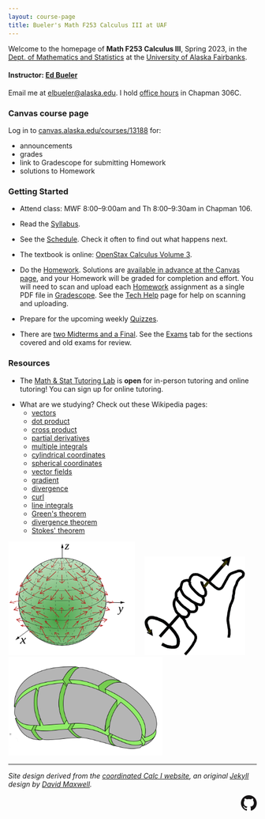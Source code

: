 ```yaml
---
layout: course-page
title: Bueler's Math F253 Calculus III at UAF
---
```


Welcome to the homepage of **Math F253 Calculus III**, Spring 2023, in the [Dept. of Mathematics and Statistics](http://www.uaf.edu/dms/) at the [University of Alaska Fairbanks](http://www.uaf.edu/).

#### Instructor:  [Ed Bueler](http://bueler.github.io/)

Email me at [elbueler@alaska.edu](mailto:elbueler@alaska.edu).  I hold [office hours](http://bueler.github.io/OffHrs.htm) in Chapman 306C.

### Canvas course page

Log in to [canvas.alaska.edu/courses/13188](https://canvas.alaska.edu/courses/13188) for:

  * announcements
  * grades
  * link to Gradescope for submitting Homework
  * solutions to Homework

### Getting Started

* Attend class: MWF 8:00–9:00am and Th 8:00–9:30am in Chapman 106.

* Read the [Syllabus](assets/general/syllabus.pdf).

* See the [Schedule](assets/general/schedule.pdf).  Check it often to find out what happens next.

* The textbook is online: [OpenStax Calculus Volume 3](https://openstax.org/details/books/calculus-volume-3).

* Do the [Homework](homework.html).  Solutions are [available in advance at the Canvas page](https://canvas.alaska.edu/courses/13188/modules), and your Homework will be graded for completion and effort.  You will need to scan and upload each [Homework](homework.html) assignment as a single PDF file in [Gradescope](https://canvas.alaska.edu/courses/13188/external_tools/114?display=borderless).  See the [Tech Help](techHelp.html) page for help on scanning and uploading.

* Prepare for the upcoming weekly [Quizzes](quizzes.html).

* There are [two Midterms and a Final](exams.html).  See the [Exams](exams.html) tab for the sections covered and old exams for review.

### Resources

* The [Math & Stat Tutoring Lab](https://www.uaf.edu/dms/mathlab/index.php) is **open** for in-person tutoring and online tutoring!  You can sign up for online tutoring.

<!--
* The [Quizzes](quizzes.html) and [Exams](exams.html) tabs include old versions with solutions.
/-->

* What are we studying?  Check out these Wikipedia pages:
   * [vectors](https://en.wikipedia.org/wiki/Vector)
   * [dot product](https://en.wikipedia.org/wiki/Dot_product)
   * [cross product](https://en.wikipedia.org/wiki/Cross_product)
   * [partial derivatives](https://en.wikipedia.org/wiki/Partial_derivative)
   * [multiple integrals](https://en.wikipedia.org/wiki/Multiple_integral)
   * [cylindrical coordinates](https://en.wikipedia.org/wiki/Cylindrical_coordinate_system)
   * [spherical coordinates](https://en.wikipedia.org/wiki/Spherical_coordinate_system)
   * [vector fields](https://en.wikipedia.org/wiki/Vector_field)
   * [gradient](https://en.wikipedia.org/wiki/Gradient)
   * [divergence](https://en.wikipedia.org/wiki/Divergence)
   * [curl](https://en.wikipedia.org/wiki/Curl_(mathematics))
   * [line integrals](https://en.wikipedia.org/wiki/Line_integral)
   * [Green's theorem](https://en.wikipedia.org/wiki/Green%27s_theorem)
   * [divergence theorem](https://en.wikipedia.org/wiki/Divergence_theorem)
   * [Stokes' theorem](https://en.wikipedia.org/wiki/Stokes%27_theorem)

[<img src="assets/images/vector-field-sphere.svg" height="230">](https://en.wikipedia.org/wiki/Vector_field "vector field on a sphere") &nbsp; &nbsp; [<img src="assets/images/right-hand-rule.png" height="200">](https://en.wikipedia.org/wiki/Curl_(mathematics) "right-hand-rule for curl") &nbsp; &nbsp; [<img src="assets/images/div-theorem-crop.png" height="200">](https://en.wikipedia.org/wiki/Divergence_theorem "divergence theorem")

---
_Site design derived from the [coordinated Calc I website](https://uaf-math251.github.io/), an original [Jekyll](https://jekyllrb.com/) design by [David Maxwell](https://damaxwell.github.io/)._

[<img src="assets/images/GitHub-Mark-32px.png" align="right">](https://github.com/bueler/calc3 "github repository for this site")
